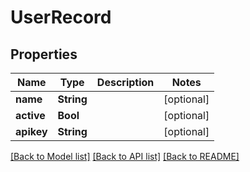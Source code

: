 # UserRecord

## Properties
Name | Type | Description | Notes
------------ | ------------- | ------------- | -------------
**name** | **String** |  | [optional] 
**active** | **Bool** |  | [optional] 
**apikey** | **String** |  | [optional] 

[[Back to Model list]](../README.md#documentation-for-models) [[Back to API list]](../README.md#documentation-for-api-endpoints) [[Back to README]](../README.md)


